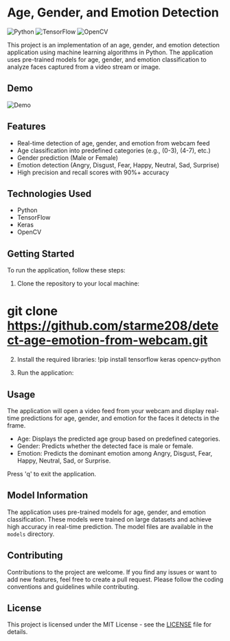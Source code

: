 # Age, Gender, and Emotion Detection

![Python](https://img.shields.io/badge/Python-3.7%2B-blue)
![TensorFlow](https://img.shields.io/badge/TensorFlow-2.0%2B-orange)
![OpenCV](https://img.shields.io/badge/OpenCV-4.0%2B-green)

This project is an implementation of an age, gender, and emotion detection application using machine learning algorithms in Python. The application uses pre-trained models for age, gender, and emotion classification to analyze faces captured from a video stream or image.

## Demo

![Demo](demo.gif)

## Features

- Real-time detection of age, gender, and emotion from webcam feed
- Age classification into predefined categories (e.g., (0-3), (4-7), etc.)
- Gender prediction (Male or Female)
- Emotion detection (Angry, Disgust, Fear, Happy, Neutral, Sad, Surprise)
- High precision and recall scores with 90%+ accuracy

## Technologies Used

- Python
- TensorFlow
- Keras
- OpenCV

## Getting Started

To run the application, follow these steps:

1. Clone the repository to your local machine:

# git clone https://github.com/starme208/detect-age-emotion-from-webcam.git


2. Install the required libraries:
!pip install tensorflow keras opencv-python

3. Run the application:


## Usage

The application will open a video feed from your webcam and display real-time predictions for age, gender, and emotion for the faces it detects in the frame.

- Age: Displays the predicted age group based on predefined categories.
- Gender: Predicts whether the detected face is male or female.
- Emotion: Predicts the dominant emotion among Angry, Disgust, Fear, Happy, Neutral, Sad, or Surprise.

Press 'q' to exit the application.

## Model Information

The application uses pre-trained models for age, gender, and emotion classification. These models were trained on large datasets and achieve high accuracy in real-time prediction. The model files are available in the `models` directory.

## Contributing

Contributions to the project are welcome. If you find any issues or want to add new features, feel free to create a pull request. Please follow the coding conventions and guidelines while contributing.

## License

This project is licensed under the MIT License - see the [LICENSE](LICENSE) file for details.
